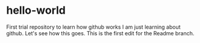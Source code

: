 # hello-world
First trial repository to learn how github works
I am just learning about github.
Let's see how this goes.
This is the first edit for the Readme branch.
